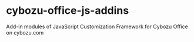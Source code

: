 cybozu-office-js-addins
=======================

Add-in modules of JavaScript Customization Framework for Cybozu Office on cybozu.com